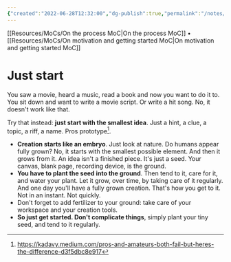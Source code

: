 ```yaml
---
{"created":"2022-06-28T12:32:00","dg-publish":true,"permalink":"/notes/just-start/","dgPassFrontmatter":true,"updated":"2024-12-22T16:24:03.249+01:00"}
---
```


[[Resources/MoCs/On the process MoC\|On the process MoC]] • [[Resources/MoCs/On motivation and getting started MoC\|On motivation and getting started MoC]]
# Just start
You saw a movie, heard a music, read a book and now you want to do it to. You sit down and want to write a movie script. Or write a hit song. No, it doesn't work like that.

Try that instead: **just start with the smallest idea**. Just a hint, a clue, a topic, a riff, a name. Pros prototype[^1].
- **Creation starts like an embryo**. Just look at nature. Do humans appear fully grown? No, it starts with the smallest possible element. And then it grows from it. An idea isn't a finished piece. It's just a seed. Your canvas, blank page, recording device, is the ground.
- **You have to plant the seed into the ground**. Then tend to it, care for it, and water your plant. Let it grow, over time, by taking care of it regularly. And one day you'll have a fully grown creation. That's how you get to it. Not in an instant. Not quickly.
- Don't forget to add fertilizer to your ground: take care of your workspace and your creation tools.
- **So just get started. Don't complicate things**, simply plant your tiny seed, and tend to it regularly.


[^1]: https://kadavy.medium.com/pros-and-amateurs-both-fail-but-heres-the-difference-d3f5dbc8e917